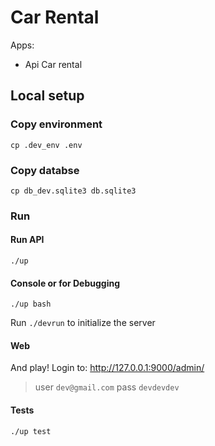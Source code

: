 # Car Rental

Apps:

- Api Car rental

## Local setup

### Copy environment

```
cp .dev_env .env
```

### Copy databse

```
cp db_dev.sqlite3 db.sqlite3
```

### Run

#### Run API

```
./up
```

#### Console or for Debugging

```
./up bash
``` 

Run `./devrun` to initialize the server

#### Web

And play! Login to:
http://127.0.0.1:9000/admin/
> user `dev@gmail.com` pass `devdevdev`


#### Tests

```
./up test